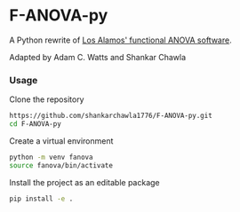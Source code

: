 # F-ANOVA-py
A Python rewrite of [Los Alamos' functional ANOVA software](https://github.com/lanl/F-ANOVA/tree/a788d8d79d260f9223d0c70e6e785014262837bf).

Adapted by Adam C. Watts and Shankar Chawla

### Usage 
Clone the repository 
```sh 
https://github.com/shankarchawla1776/F-ANOVA-py.git
cd F-ANOVA-py 
```
Create a virtual environment
```sh
python -m venv fanova 
source fanova/bin/activate 
```
Install the project as an editable package 
```sh 
pip install -e . 
```
